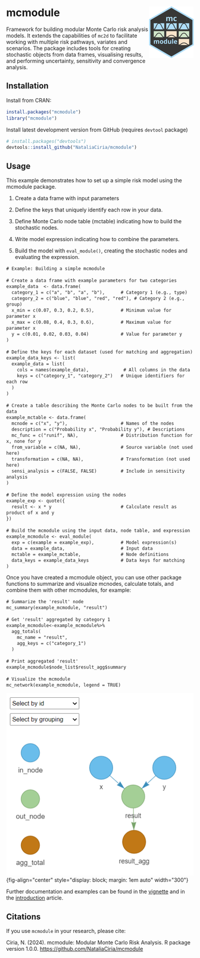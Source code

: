 # mcmodule <img src="man/figures/logo.png" align="right" height="139"/>

Framework for building modular Monte Carlo risk analysis models. It extends the capabilities of `mc2d` to facilitate working with multiple risk pathways, variates and scenarios. The package includes tools for creating stochastic objects from data frames, visualising results, and performing uncertainty, sensitivity and convergence analysis.

## Installation

Install from CRAN:

``` r
install.packages("mcmodule")
library("mcmodule")
```

Install latest development version from GitHub (requires `devtool` package)

``` r
# install.packages("devtools")
devtools::install_github("NataliaCiria/mcmodule")
```

## Usage

This example demonstrates how to set up a simple risk model using the mcmodule package.

1.  Create a data frame with input parameters

2.  Define the keys that uniquely identify each row in your data.

3.  Define Monte Carlo node table (mctable) indicating how to build the stochastic nodes.

4.  Write model expression indicating how to combine the parameters.

5.  Build the model with `eval_module()`, creating the stochastic nodes and evaluating the expression.

```{r}
# Example: Building a simple mcmodule

# Create a data frame with example parameters for two categories
example_data  <- data.frame(
  category_1 = c("a", "b", "a", "b"),      # Category 1 (e.g., type)
  category_2 = c("blue", "blue", "red", "red"), # Category 2 (e.g., group)
  x_min = c(0.07, 0.3, 0.2, 0.5),          # Minimum value for parameter x
  x_max = c(0.08, 0.4, 0.3, 0.6),          # Maximum value for parameter x
  y = c(0.01, 0.02, 0.03, 0.04)            # Value for parameter y
)

# Define the keys for each dataset (used for matching and aggregation)
example_data_keys <- list(
  example_data = list(
    cols = names(example_data),             # All columns in the data
    keys = c("category_1", "category_2")   # Unique identifiers for each row
  )
)

# Create a table describing the Monte Carlo nodes to be built from the data
example_mctable <- data.frame(
  mcnode = c("x", "y"),                    # Names of the nodes
  description = c("Probability x", "Probability y"), # Descriptions
  mc_func = c("runif", NA),                # Distribution function for x, none for y
  from_variable = c(NA, NA),               # Source variable (not used here)
  transformation = c(NA, NA),              # Transformation (not used here)
  sensi_analysis = c(FALSE, FALSE)         # Include in sensitivity analysis
)

# Define the model expression using the nodes
example_exp <- quote({
  result <- x * y                          # Calculate result as product of x and y
})

# Build the mcmodule using the input data, node table, and expression
example_mcmodule <- eval_module(
  exp = c(example = example_exp),          # Model expression(s)
  data = example_data,                     # Input data
  mctable = example_mctable,               # Node definitions
  data_keys = example_data_keys            # Data keys for matching
)
```

Once you have created a mcmodule object, you can use other package functions to summarize and visualize mcnodes, calculate totals, and combine them with other mcmodules, for example:

```{r}
# Summarize the 'result' node
mc_summary(example_mcmodule, "result")

# Get 'result' aggregated by category 1
example_mcmodule<-example_mcmodule%>%
  agg_totals(
    mc_name = "result",
    agg_keys = c("category_1")
  )

# Print aggregated 'result'
example_mcmodule$node_list$result_agg$summary

# Visualize the mcmodule
mc_network(example_mcmodule, legend = TRUE)
```

![](images/mc_network_example.png){fig-align="center" style="display: block; margin: 1em auto" width="300"}

Further documentation and examples can be found in the [vignette](https://nataliaciria.github.io/mcmodule/articles/mcmodule.html) and in the [introduction](https://nataliaciria.github.io/mcmodule/articles/intro.html) article.

## Citations

If you use `mcmodule` in your research, please cite:

Ciria, N. (2024). mcmodule: Modular Monte Carlo Risk Analysis. R package version 1.0.0. <https://github.com/NataliaCiria/mcmodule>
